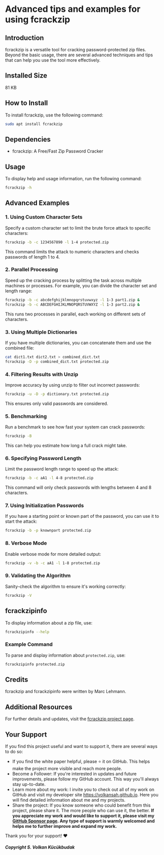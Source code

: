 # Advanced tips and examples for using **fcrackzip**

## Introduction
fcrackzip is a versatile tool for cracking password-protected zip files. Beyond the basic usage, there are several advanced techniques and tips that can help you use the tool more effectively.

## Installed Size
81 KB

## How to Install
To install fcrackzip, use the following command:
```sh
sudo apt install fcrackzip
```

## Dependencies
- fcrackzip: A Free/Fast Zip Password Cracker

## Usage
To display help and usage information, run the following command:
```sh
fcrackzip -h
```

## Advanced Examples

### 1. Using Custom Character Sets
Specify a custom character set to limit the brute force attack to specific characters:
```sh
fcrackzip -b -c 1234567890 -l 1-4 protected.zip
```
This command limits the attack to numeric characters and checks passwords of length 1 to 4.

### 2. Parallel Processing
Speed up the cracking process by splitting the task across multiple machines or processes. For example, you can divide the character set and length range:
```sh
fcrackzip -b -c abcdefghijklmnopqrstuvwxyz -l 1-3 part1.zip &
fcrackzip -b -c ABCDEFGHIJKLMNOPQRSTUVWXYZ -l 1-3 part2.zip &
```
This runs two processes in parallel, each working on different sets of characters.

### 3. Using Multiple Dictionaries
If you have multiple dictionaries, you can concatenate them and use the combined file:
```sh
cat dict1.txt dict2.txt > combined_dict.txt
fcrackzip -D -p combined_dict.txt protected.zip
```

### 4. Filtering Results with Unzip
Improve accuracy by using unzip to filter out incorrect passwords:
```sh
fcrackzip -u -D -p dictionary.txt protected.zip
```
This ensures only valid passwords are considered.

### 5. Benchmarking
Run a benchmark to see how fast your system can crack passwords:
```sh
fcrackzip -B
```
This can help you estimate how long a full crack might take.

### 6. Specifying Password Length
Limit the password length range to speed up the attack:
```sh
fcrackzip -b -c aA1 -l 4-8 protected.zip
```
This command will only check passwords with lengths between 4 and 8 characters.

### 7. Using Initialization Passwords
If you have a starting point or known part of the password, you can use it to start the attack:
```sh
fcrackzip -b -p knownpart protected.zip
```

### 8. Verbose Mode
Enable verbose mode for more detailed output:
```sh
fcrackzip -v -b -c aA1 -l 1-8 protected.zip
```

### 9. Validating the Algorithm
Sanity-check the algorithm to ensure it's working correctly:
```sh
fcrackzip -V
```

## fcrackzipinfo
To display information about a zip file, use:
```sh
fcrackzipinfo --help
```

### Example Command
To parse and display information about `protected.zip`, use:
```sh
fcrackzipinfo protected.zip
```

## Credits
fcrackzip and fcrackzipinfo were written by Marc Lehmann.

## Additional Resources
For further details and updates, visit the [fcrackzip project page](http://www.goof.com/pcg/marc/).




## Your Support
If you find this project useful and want to support it, there are several ways to do so:

- If you find the white paper helpful, please ⭐ it on GitHub. This helps make the project more visible and reach more people.
- Become a Follower: If you're interested in updates and future improvements, please follow my GitHub account. This way you'll always stay up-to-date.
- Learn more about my work: I invite you to check out all of my work on GitHub and visit my developer site https://volkansah.github.io. Here you will find detailed information about me and my projects.
- Share the project: If you know someone who could benefit from this project, please share it. The more people who can use it, the better.
**If you appreciate my work and would like to support it, please visit my [GitHub Sponsor page](https://github.com/sponsors/volkansah). Any type of support is warmly welcomed and helps me to further improve and expand my work.**

Thank you for your support! ❤️

##### Copyright S. Volkan Kücükbudak
